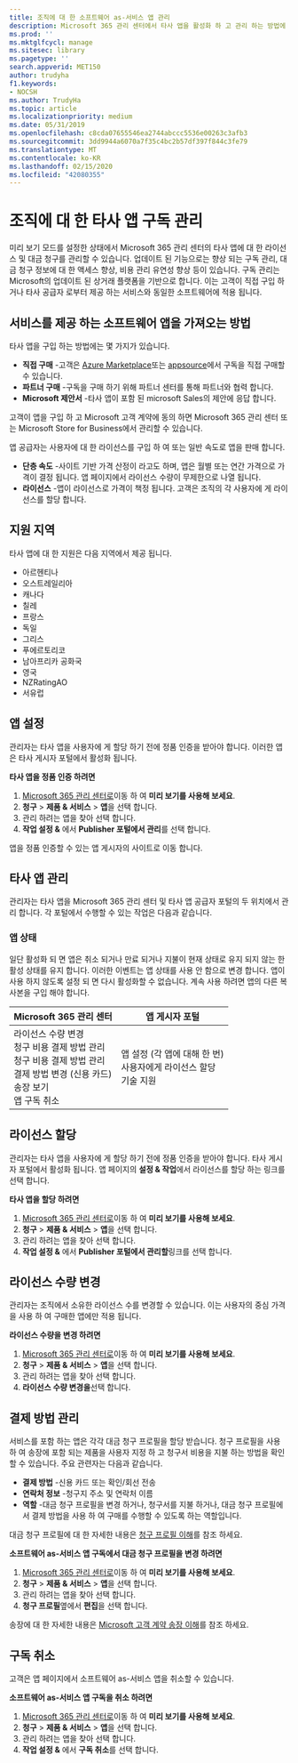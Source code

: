 ```yaml
---
title: 조직에 대 한 소프트웨어 as-서비스 앱 관리
description: Microsoft 365 관리 센터에서 타사 앱을 활성화 하 고 관리 하는 방법에 대해 알아봅니다.
ms.prod: ''
ms.mktglfcycl: manage
ms.sitesec: library
ms.pagetype: ''
search.appverid: MET150
author: trudyha
f1.keywords:
- NOCSH
ms.author: TrudyHa
ms.topic: article
ms.localizationpriority: medium
ms.date: 05/31/2019
ms.openlocfilehash: c8cda07655546ea2744abccc5536e00263c3afb3
ms.sourcegitcommit: 3dd9944a6070a7f35c4bc2b57df397f844c3fe79
ms.translationtype: MT
ms.contentlocale: ko-KR
ms.lasthandoff: 02/15/2020
ms.locfileid: "42080355"
---
```

# <a name="manage-third-party-app-subscriptions-for-your-organization"></a>조직에 대 한 타사 앱 구독 관리

미리 보기 모드를 설정한 상태에서 Microsoft 365 관리 센터의 타사 앱에 대 한 라이선스 및 대금 청구를 관리할 수 있습니다. 업데이트 된 기능으로는 향상 되는 구독 관리, 대금 청구 정보에 대 한 액세스 향상, 비용 관리 유연성 향상 등이 있습니다. 구독 관리는 Microsoft의 업데이트 된 상거래 플랫폼을 기반으로 합니다. 이는 고객이 직접 구입 하거나 타사 공급자 로부터 제공 하는 서비스와 동일한 소프트웨어에 적용 됩니다.

## <a name="how-to-get-software-as-a-service-apps"></a>서비스를 제공 하는 소프트웨어 앱을 가져오는 방법
타사 앱을 구입 하는 방법에는 몇 가지가 있습니다.
- **직접 구매** -고객은 [Azure Marketplace](https://azuremarketplace.microsoft.com/marketplace/)또는 [appsource](https://www.appsource.com/)에서 구독을 직접 구매할 수 있습니다. 
- **파트너 구매** -구독을 구매 하기 위해 파트너 센터를 통해 파트너와 협력 합니다. 
- **Microsoft 제안서** -타사 앱이 포함 된 microsoft Sales의 제안에 응답 합니다. 

고객이 앱을 구입 하 고 Microsoft 고객 계약에 동의 하면 Microsoft 365 관리 센터 또는 Microsoft Store for Business에서 관리할 수 있습니다.

앱 공급자는 사용자에 대 한 라이선스를 구입 하 여 또는 일반 속도로 앱을 판매 합니다. 
- **단층 속도** -사이트 기반 가격 산정이 라고도 하며, 앱은 월별 또는 연간 가격으로 가격이 결정 됩니다. 앱 페이지에서 라이선스 수량이 무제한으로 나열 됩니다. 
- **라이선스** -앱이 라이선스로 가격이 책정 됩니다. 고객은 조직의 각 사용자에 게 라이선스를 할당 합니다.

## <a name="supported-regions"></a>지원 지역
타사 앱에 대 한 지원은 다음 지역에서 제공 됩니다.
- 아르헨티나
- 오스트레일리아
- 캐나다
- 칠레
- 프랑스
- 독일
- 그리스
- 푸에르토리코
- 남아프리카 공화국
- 영국
- NZRatingAO
- 서유럽

## <a name="set-up-app"></a>앱 설정
관리자는 타사 앱을 사용자에 게 할당 하기 전에 정품 인증을 받아야 합니다. 이러한 앱은 타사 게시자 포털에서 활성화 됩니다. 

**타사 앱을 정품 인증 하려면**
1. [Microsoft 365 관리 센터로](https://go.microsoft.com/fwlink/p/?linkid=837890)이동 하 여 **미리 보기를 사용해 보세요**.
2. **청구** > **제품 & 서비스** > **앱**을 선택 합니다.
3. 관리 하려는 앱을 찾아 선택 합니다. 
4. **작업 설정 &** 에서 **Publisher 포털에서 관리**를 선택 합니다. 

앱을 정품 인증할 수 있는 앱 게시자의 사이트로 이동 합니다. 

## <a name="managing-third-party-apps"></a>타사 앱 관리
관리자는 타사 앱을 Microsoft 365 관리 센터 및 타사 앱 공급자 포털의 두 위치에서 관리 합니다. 각 포털에서 수행할 수 있는 작업은 다음과 같습니다.

### <a name="app-status"></a>앱 상태
일단 활성화 되 면 앱은 취소 되거나 만료 되거나 지불이 현재 상태로 유지 되지 않는 한 활성 상태를 유지 합니다. 이러한 이벤트는 앱 상태를 사용 안 함으로 변경 합니다. 앱이 사용 하지 않도록 설정 되 면 다시 활성화할 수 없습니다. 계속 사용 하려면 앱의 다른 복사본을 구입 해야 합니다.

| Microsoft 365 관리 센터 | 앱 게시자 포털 |
| --- | --- |
| 라이선스 수량 변경 <br> 청구 비용 결제 방법 관리 <br> 청구 비용 결제 방법 관리 <br> 결제 방법 변경 (신용 카드) <br> 송장 보기 <br> 앱 구독 취소 | 앱 설정 (각 앱에 대해 한 번) <br> 사용자에게 라이선스 할당 <br> 기술 지원 |

## <a name="assign-licenses"></a>라이선스 할당
관리자는 타사 앱을 사용자에 게 할당 하기 전에 정품 인증을 받아야 합니다. 타사 게시자 포털에서 활성화 됩니다. 앱 페이지의 **설정 & 작업**에서 라이선스를 할당 하는 링크를 선택 합니다.

**타사 앱을 할당 하려면**

1. [Microsoft 365 관리 센터로](https://go.microsoft.com/fwlink/p/?linkid=837890)이동 하 여 **미리 보기를 사용해 보세요**.
2. **청구** > **제품 & 서비스** > **앱**을 선택 합니다.
3. 관리 하려는 앱을 찾아 선택 합니다. 
4. **작업 설정 &** 에서 **Publisher 포털에서 관리할**링크를 선택 합니다. 
 
## <a name="change-license-quantity"></a>라이선스 수량 변경
관리자는 조직에서 소유한 라이선스 수를 변경할 수 있습니다. 이는 사용자의 중심 가격을 사용 하 여 구매한 앱에만 적용 됩니다.

**라이선스 수량을 변경 하려면**

1. [Microsoft 365 관리 센터로](https://go.microsoft.com/fwlink/p/?linkid=837890)이동 하 여 **미리 보기를 사용해 보세요**.
2. **청구** > **제품 & 서비스** > **앱**을 선택 합니다.
3. 관리 하려는 앱을 찾아 선택 합니다. 
4. **라이선스 수량 변경을**선택 합니다. 

## <a name="manage-payment-methods"></a>결제 방법 관리
서비스를 포함 하는 앱은 각각 대금 청구 프로필을 할당 받습니다. 청구 프로필을 사용 하 여 송장에 포함 되는 제품을 사용자 지정 하 고 청구서 비용을 지불 하는 방법을 확인할 수 있습니다. 주요 관련자는 다음과 같습니다.

- **결제 방법** -신용 카드 또는 확인/회선 전송
- **연락처 정보** -청구지 주소 및 연락처 이름
- **역할** -대금 청구 프로필을 변경 하거나, 청구서를 지불 하거나, 대금 청구 프로필에서 결제 방법을 사용 하 여 구매를 수행할 수 있도록 하는 역할입니다. 

대금 청구 프로필에 대 한 자세한 내용은 [청구 프로필 이해](https://docs.microsoft.com/microsoft-store/billing-profile)를 참조 하세요. 

**소프트웨어 as-서비스 앱 구독에서 대금 청구 프로필을 변경 하려면**

1. [Microsoft 365 관리 센터로](https://go.microsoft.com/fwlink/p/?linkid=837890)이동 하 여 **미리 보기를 사용해 보세요**.
2. **청구** > **제품 & 서비스** > **앱**을 선택 합니다.
3. 관리 하려는 앱을 찾아 선택 합니다. 
4. **청구 프로필**옆에서 **편집**을 선택 합니다.

송장에 대 한 자세한 내용은 [Microsoft 고객 계약 송장 이해](https://docs.microsoft.com/microsoft-store/billing-understand-your-invoice-msfb)를 참조 하세요.

## <a name="cancel-subscription"></a>구독 취소
고객은 앱 페이지에서 소프트웨어 as-서비스 앱을 취소할 수 있습니다. 

**소프트웨어 as-서비스 앱 구독을 취소 하려면**

1. [Microsoft 365 관리 센터로](https://go.microsoft.com/fwlink/p/?linkid=837890)이동 하 여 **미리 보기를 사용해 보세요**.
2. **청구** > **제품 & 서비스** > **앱**을 선택 합니다.
3. 관리 하려는 앱을 찾아 선택 합니다. 
4. **작업 설정 &** 에서 **구독 취소**를 선택 합니다.
